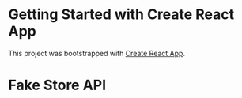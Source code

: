 # Getting Started with Create React App

This project was bootstrapped with [Create React App](https://github.com/facebook/create-react-app).

# Fake Store API
